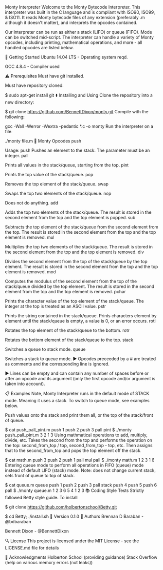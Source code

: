 Monty Interpreter Welcome to the Monty Bytecode Interpreter. This interpreter was built in the C language and is compliant with ISO90, ISO99, & ISO11. It reads Monty bytecode files of any extension (preferably .m although it doesn't matter), and interprets the opcodes contained.

Our interpreter can be run as either a stack (LIFO) or queue (FIFO). Mode can be switched mid-script. The interpreter can handle a variety of Monty opcodes, including printing, mathematical operations, and more - all handled opcodes are listed below.

🏃 Getting Started Ubuntu 14.04 LTS - Operating system reqd.

GCC 4.8.4 - Compiler used

⚠️ Prerequisites Must have git installed.

Must have repository cloned.

$ sudo apt-get install git ⬇️ Installing and Using Clone the repository into a new directory:

$ git clone https://github.com/BennettDixon/monty.git Compile with the following:

gcc -Wall -Werror -Wextra -pedantic *.c -o monty Run the interpreter on a file:

./monty file.m 🔧 Monty Opcodes push

Usage: push Pushes an element to the stack. The parameter must be an integer. pall

Prints all values in the stack/queue, starting from the top. pint

Prints the top value of the stack/queue. pop

Removes the top element of the stack/queue. swap

Swaps the top two elements of the stack/queue. nop

Does not do anything. add

Adds the top two elements of the stack/queue. The result is stored in the second element from the top and the top element is popped. sub

Subtracts the top element of the stack/queue from the second element from the top. The result is stored in the second element from the top and the top element is removed. mul

Multiplies the top two elements of the stack/queue. The result is stored in the second element from the top and the top element is removed. div

Divides the second element from the top of the stack/queue by the top element. The result is stored in the second element from the top and the top element is removed. mod

Computes the modulus of the second element from the top of the stack/queue divided by the top element. The result is stored in the second element from the top and the top element is removed. pchar

Prints the character value of the top element of the stack/queue. The integer at the top is treated as an ASCII value. pstr

Prints the string contained in the stack/queue. Prints characters element by element until the stack/queue is empty, a value is 0, or an error occurs. rotl

Rotates the top element of the stack/queue to the bottom. rotr

Rotates the bottom element of the stack/queue to the top. stack

Switches a queue to stack mode. queue

Switches a stack to queue mode. ▶️ Opcodes preceeded by a # are treated as comments and the corresponding line is ignored.

▶️ Lines can be empty and can contain any number of spaces before or after an opcode and its argument (only the first opcode and/or argument is taken into account).

📋 Examples Note, Monty Interpreter runs in the default mode of STACK mode. Meaning it uses a stack. To switch to queue mode, see examples below.

Push values onto the stack and print them all, or the top of the stack/front of queue.

$ cat push_pall_pint.m push 1 push 2 push 3 pall pint $ ./monty push_pall_pint.m 3 2 1 3 Using mathmatical operations to add, multiply, divide, etc. Takes the second from the top and performs the operation on the top: second_from_top / top, second_from_top - top, etc. Then assigns that to the second_from_top and pops the top element off the stack.

$ cat math.m push 3 push 2 push 1 pall mul pall $ ./monty math.m 1 2 3 1 6 Entering queue mode to perform all operations in FIFO (queue) mode instead of default LIFO (stack) mode. Note: does not change current stack, sets front of queue to top of stack.

$ cat queue.m queue push 1 push 2 push 3 pall stack push 4 push 5 push 6 pall $ ./monty queue.m 1 2 3 6 5 4 1 2 3 📚 Coding Style Tests Strictly followed Betty style guide. To install

$ git clone https://github.com/holbertonschool/Betty.git

$ cd Betty; ./install.sh 📝 Version 0.1.0 📘 Authors Brennan D Baraban - @bdbaraban

Bennett Dixon - @BennettDixon

🔍 License This project is licensed under the MIT License - see the LICENSE.md file for details

📣 Acknowledgments Holberton School (providing guidance) Stack Overflow (help on various memory errors (not leaks))
